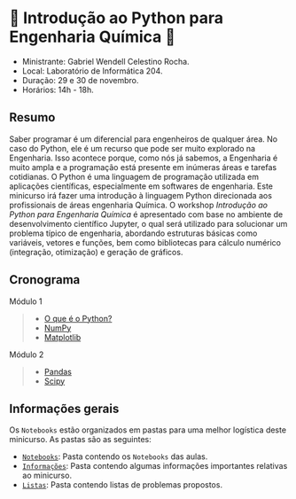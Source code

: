 # :test_tube: Introdução ao Python para Engenharia Química :test_tube:

- Ministrante: Gabriel Wendell Celestino Rocha.
- Local: Laboratório de Informática 204.
- Duração: 29 e 30 de novembro. 
- Horários: 14h - 18h.

## Resumo
Saber programar é um diferencial para engenheiros de qualquer área. No caso do Python, ele é um recurso que pode ser muito explorado na Engenharia. Isso acontece porque, como nós já sabemos, a Engenharia é muito ampla e a programação está presente em inúmeras áreas e tarefas cotidianas. O Python é uma linguagem de programação utilizada em aplicações científicas, especialmente em softwares de engenharia. Este minicurso irá fazer uma introdução à linguagem Python direcionada aos profissionais de áreas engenharia Química. O workshop *Introdução ao Python para Engenharia Química* é apresentado com base no ambiente de desenvolvimento científico Jupyter, o qual será utilizado para solucionar um problema típico de engenharia, abordando estruturas básicas como variáveis, vetores e funções, bem como bibliotecas para cálculo numérico (integração, otimização) e geração de gráficos.

## Cronograma
Módulo 1
> - [O que é o Python?]()
> - [NumPy]()
> - [Matplotlib]()

Módulo 2
> - [Pandas]()
> - [Scipy]()

## Informações gerais
Os `Notebooks` estão organizados em pastas para uma melhor logística deste minicurso. As pastas são as seguintes:
- [`Notebooks`](): Pasta contendo os `Notebooks` das aulas.
- [`Informações`](): Pasta contendo algumas informações importantes relativas ao minicurso.
- [`Listas`](): Pasta contendo listas de problemas propostos.
